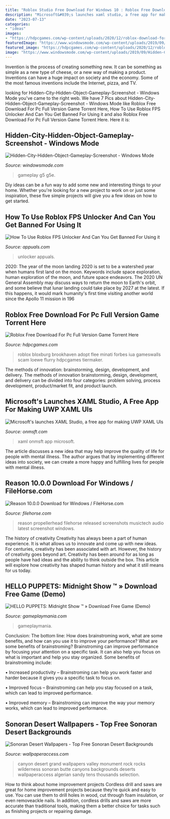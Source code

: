 ```yaml
---
title: "Roblox Studio Free Download For Windows 10 : Roblox Free Download For Pc Full Version Game Torrent Here"
description: "Microsoft&#039;s launches xaml studio, a free app for making uwp xaml uis"
date: "2023-07-13"
categories:
- "ideas"
images:
- "https://hdpcgames.com/wp-content/uploads/2020/12/roblox-download-for-pc-2048x1154.jpg"
featuredImage: "https://www.windowsmode.com/wp-content/uploads/2019/09/Hidden-City-Hidden-Object-Gameplay-Screenshot.jpg"
featured_image: "https://hdpcgames.com/wp-content/uploads/2020/12/roblox-download-for-pc-2048x1154.jpg"
image: "https://www.windowsmode.com/wp-content/uploads/2019/09/Hidden-City-Hidden-Object-Gameplay-Screenshot.jpg"
---
```



Invention is the process of creating something new. It can be something as simple as a new type of cheese, or a new way of making a product. Inventions can have a huge impact on society and the economy. Some of the most famous inventions include the Internet, pizza, and TV.

	

		
looking for Hidden-City-Hidden-Object-Gameplay-Screenshot - Windows Mode you've came to the right web. We have 7 Pics about Hidden-City-Hidden-Object-Gameplay-Screenshot - Windows Mode like Roblox Free Download For Pc Full Version Game Torrent Here, How To Use Roblox FPS Unlocker And Can You Get Banned For Using it and also Roblox Free Download For Pc Full Version Game Torrent Here. Here it is:
		
    
## Hidden-City-Hidden-Object-Gameplay-Screenshot - Windows Mode

<img loading=lazy src="https://www.windowsmode.com/wp-content/uploads/2019/09/Hidden-City-Hidden-Object-Gameplay-Screenshot.jpg" onerror="this.onerror=null;this.src='https://tse2.mm.bing.net/th?id=OIP.p08TIo3BKL8I1txgtdOFmAHaFj&amp;pid=15.1';" alt="Hidden-City-Hidden-Object-Gameplay-Screenshot - Windows Mode">

_Source: windowsmode.com_

>gameplay g5 g5e. 

	

Diy ideas can be a fun way to add some new and interesting things to your home. Whether you're looking for a new project to work on or just some inspiration, these five simple projects will give you a few ideas on how to get started.

    
## How To Use Roblox FPS Unlocker And Can You Get Banned For Using It

<img loading=lazy src="https://appuals.com/wp-content/uploads/2020/09/roblox-fps-appuals-guide-1.jpg" onerror="this.onerror=null;this.src='https://tse1.mm.bing.net/th?id=OIP.CPTVYbCL1xLoyr1eD4R2mQHaEK&amp;pid=15.1';" alt="How To Use Roblox FPS Unlocker And Can You Get Banned For Using it">

_Source: appuals.com_

>unlocker appuals. 

	

2020: The year of the moon landing
2020 is set to be a watershed year when humans first land on the moon. Keywords include space exploration, human exploration of the moon, and future space endeavors. The 2020 UN General Assembly may discuss ways to return the moon to Earth's orbit, and some believe that lunar landing could take place by 2027 at the latest. If this happens, it would mark humanity's first time visiting another world since the Apollo 11 mission in 196
    
## Roblox Free Download For Pc Full Version Game Torrent Here

<img loading=lazy src="https://hdpcgames.com/wp-content/uploads/2020/12/roblox-download-for-pc-2048x1154.jpg" onerror="this.onerror=null;this.src='https://tse2.mm.bing.net/th?id=OIP.1Qabc6sTdiLkZ_UBF7aahgHaEL&amp;pid=15.1';" alt="Roblox Free Download For Pc Full Version Game Torrent Here">

_Source: hdpcgames.com_

>roblox bloxburg brookhaven adopt flee minati forbes iua gameswalls scam loewe flurry hdpcgames tiermaker. 

	

The methods of innovation: brainstorming, design, development, and delivery.
The methods of innovation brainstorming, design, development, and delivery can be divided into four categories: problem solving, process development, product/market fit, and product launch.

    
## Microsoft&#039;s Launches XAML Studio, A Free App For Making UWP XAML UIs

<img loading=lazy src="https://www.onmsft.com/wp-content/uploads/2019/01/XAML-Dev-App.jpg" onerror="this.onerror=null;this.src='https://tse2.mm.bing.net/th?id=OIP.fEBRNAb9pb0JNMWeC2WE8AHaDu&amp;pid=15.1';" alt="Microsoft&#039;s launches XAML Studio, a free app for making UWP XAML UIs">

_Source: onmsft.com_

>xaml onmsft app microsoft. 

	

The article discusses a new idea that may help improve the quality of life for people with mental illness. The author argues that by implementing different ideas into society, we can create a more happy and fulfilling lives for people with mental illness.

    
## Reason 10.0.0 Download For Windows / FileHorse.com

<img loading=lazy src="http://static.filehorse.com/screenshots/mp3-and-audio/reason-screenshot-02.jpg" onerror="this.onerror=null;this.src='https://tse2.mm.bing.net/th?id=OIP.Xrb2RNPPDo1_4rI1jtMkQwHaEy&amp;pid=15.1';" alt="Reason 10.0.0 Download for Windows / FileHorse.com">

_Source: filehorse.com_

>reason propellerhead filehorse released screenshots musictech audio latest screenshot windows. 

	

The history of creativity
Creativity has always been a part of human experience. It is what allows us to innovate and come up with new ideas. For centuries, creativity has been associated with art. However, the history of creativity goes beyond art. Creativity has been around for as long as people have had ideas and the ability to think outside the box. This article will explore how creativity has shaped human history and what it still means for us today.

    
## HELLO PUPPETS: Midnight Show ™ » Download Free Game (Demo)

<img loading=lazy src="https://gameplaymania.com/wp-content/uploads/2021/07/hello-puppets-midnight-show-gameplaymania-06.jpg" onerror="this.onerror=null;this.src='https://tse3.mm.bing.net/th?id=OIP.g0YAIl6wuh6tdpZ4lD3xBQHaFC&amp;pid=15.1';" alt="HELLO PUPPETS: Midnight Show ™ » Download Free Game (Demo)">

_Source: gameplaymania.com_

>gameplaymania. 

	

Conclusion: The bottom line: How does brainstroming work, what are some benefits, and how can you use it to improve your performance?
What are some benefits of brainstroming?
Brainstroming can improve performance by focusing your attention on a specific task. It can also help you focus on what is important and help you stay organized. Some benefits of brainstroming include:

• Increased productivity – Brainstroming can help you work faster and harder because it gives you a specific task to focus on.

• Improved focus – Brainstroming can help you stay focused on a task, which can lead to improved performance.

• Improved memory – Brainstroming can improve the way your memory works, which can lead to improved performance.

    
## Sonoran Desert Wallpapers - Top Free Sonoran Desert Backgrounds

<img loading=lazy src="https://wallpaperaccess.com/full/317071.jpg" onerror="this.onerror=null;this.src='https://tse4.mm.bing.net/th?id=OIP.nkxIF15qTkbCP8ShimIqAQHaEK&amp;pid=15.1';" alt="Sonoran Desert Wallpapers - Top Free Sonoran Desert Backgrounds">

_Source: wallpaperaccess.com_

>canyon desert grand wallpapers valley monument rock rocks wilderness sonoran butte canyons backgrounds deserts wallpaperaccess algerian sandy tens thousands selection. 

	

How to think about home improvement projects
Cordless drill and saws are great for home improvement projects because they’re quick and easy to use. You can use them to drill holes in wood, cut through foam insulation, or even removeackle nails. In addition, cordless drills and saws are more accurate than traditional tools, making them a better choice for tasks such as finishing projects or repairing damage.

